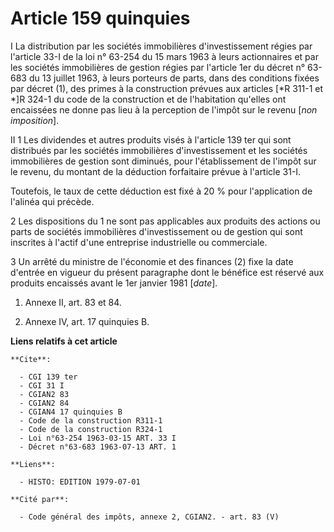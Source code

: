 # Article 159 quinquies

I  La distribution par les sociétés immobilières d'investissement régies par l'article 33-I de la loi n° 63-254 du 15 mars
1963 à leurs actionnaires et par les sociétés immobilières de gestion régies par l'article 1er du décret n° 63-683 du 13
juillet 1963, à leurs porteurs de parts, dans des conditions fixées par décret (1), des primes à la construction prévues aux
articles [*R 311-1 et *]R 324-1 du code de la construction et de l'habitation qu'elles ont encaissées ne donne pas lieu à la
perception de l'impôt sur le revenu [*non imposition*].

II  1  Les dividendes et autres produits visés à l'article 139 ter qui sont distribués par les sociétés immobilières
d'investissement et les sociétés immobilières de gestion sont diminués, pour l'établissement de l'impôt sur le revenu, du
montant de la déduction forfaitaire prévue à l'article 31-I.

Toutefois, le taux de cette déduction est fixé à 20 % pour l'application de l'alinéa qui précède.

2  Les dispositions du 1 ne sont pas applicables aux produits des actions ou parts de sociétés immobilières d'investissement
ou de gestion qui sont inscrites à l'actif d'une entreprise industrielle ou commerciale.

3  Un arrêté du ministre de l'économie et des finances (2) fixe la date d'entrée en vigueur du présent paragraphe dont le
bénéfice est réservé aux produits encaissés avant le 1er janvier 1981 [*date*].

1)  Annexe II, art. 83 et 84.

2)  Annexe IV, art. 17 quinquies B.

**Liens relatifs à cet article**

	**Cite**:

	  - CGI 139 ter
	  - CGI 31 I
	  - CGIAN2 83
	  - CGIAN2 84
	  - CGIAN4 17 quinquies B
	  - Code de la construction R311-1
	  - Code de la construction R324-1
	  - Loi n°63-254 1963-03-15 ART. 33 I
	  - Décret n°63-683 1963-07-13 ART. 1

	**Liens**:

	  - HISTO: EDITION 1979-07-01

	**Cité par**:

	  - Code général des impôts, annexe 2, CGIAN2. - art. 83 (V)
